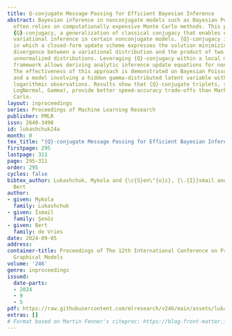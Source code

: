 ```yaml
---
title: Q-conjugate Message Passing for Efficient Bayesian Inference
abstract: Bayesian inference in nonconjugate models such as Bayesian Poisson regression
  often relies on computationally expensive Monte Carlo methods. This paper introduces
  {Q}-conjugacy, a generalization of classical conjugacy that enables efficient closed-form
  variational inference in certain nonconjugate models. {Q}-conjugacy is a condition
  in which a closed-form update scheme expresses the solution minimizing the Kullback-Leibler
  divergence between a variational distribution and the product of two potentially
  unnormalized distributions. Leveraging {Q}-conjugacy within a local message passing
  framework allows deriving analytic inference update equations for nonconjugate models.
  The effectiveness of this approach is demonstrated on Bayesian Poisson regression
  and a model involving a hidden gamma-distributed latent variable with Gaussian-corrupted
  logarithmic observations. Results show that {Q}-conjugate triplets, such as (Gamma,
  LogNormal, Gamma), provide better speed-accuracy trade-offs than Markov Chain Monte
  Carlo.
layout: inproceedings
series: Proceedings of Machine Learning Research
publisher: PMLR
issn: 2640-3498
id: lukashchuk24a
month: 0
tex_title: "{Q}-conjugate Message Passing for Efficient Bayesian Inference"
firstpage: 295
lastpage: 311
page: 295-311
order: 295
cycles: false
bibtex_author: Lukashchuk, Mykola and {\c{S}en\"{o}z}, {\.{I}}smail and {de Vries},
  Bert
author:
- given: Mykola
  family: Lukashchuk
- given: İsmail
  family: Şenöz
- given: Bert
  family: de Vries
date: 2024-09-05
address:
container-title: Proceedings of The 12th International Conference on Probabilistic
  Graphical Models
volume: '246'
genre: inproceedings
issued:
  date-parts:
  - 2024
  - 9
  - 5
pdf: https://raw.githubusercontent.com/mlresearch/v246/main/assets/lukashchuk24a/lukashchuk24a.pdf
extras: []
# Format based on Martin Fenner's citeproc: https://blog.front-matter.io/posts/citeproc-yaml-for-bibliographies/
---
```

